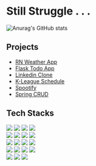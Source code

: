 # Still Struggle . . .

<!--
**chanmin-kim/chanmin-kim** is a ✨ _special_ ✨ repository because its `README.md` (this file) appears on your GitHub profile.

Here are some ideas to get you started:

- 🔭 I’m currently working on ...
- 🌱 I’m currently learning ...
- 👯 I’m looking to collaborate on ...
- 🤔 I’m looking for help with ...
- 💬 Ask me about ...
- 📫 How to reach me: ...
- 😄 Pronouns: ...
- ⚡ Fun fact: ...
- 👋
-->

![Anurag's GitHub stats](https://github-readme-stats.vercel.app/api?username=chanmin-kim&show_icons=true&theme=dracula)  
<!-- [![Top Langs](https://github-readme-stats.vercel.app/api/top-langs/?username=chanmin-kim&layout=compact&theme=dracula)](https://github.com/anuraghazra/github-readme-stats)   -->

## Projects
- [RN Weather App]
- [Flask Todo App]
- [Linkedin Clone]
- [K-League Schedule]
- [Spootify]
- [Spring CRUD]


<!-- ## Inspiring Books
- [Hackers & Painters]
- [Zero to One]
- [The Selfish Gene]
- [知的資本論]
- [プロになるためのWeb技術入門] -->


## Tech Stacks

<a href="https://www.python.org/" target="_blank"><img src="https://img.shields.io/badge/-Python-3776AB?style=flat-square&logo=Python&logoColor=white"/></a>
<a href="https://ko.javascript.info/" target="_blank"><img src="https://img.shields.io/badge/-JavaScript-F7DF1E?style=flat-square&logo=JavaScript&logoColor=white"/></a>
<a href="https://nodejs.org/ko/" target="_blank"><img src="https://img.shields.io/badge/-Node.js-339933?style=flat-square&logo=Node.js&logoColor=white"/></a>
<a href="https://isocpp.org/" target="_blank"><img src="https://img.shields.io/badge/-C%2B%2B-00599C?style=flat-square&logo=C%2B%2B&logoColor=white"/></a>  
<a href="https://ko.reactjs.org/" target="_blank"><img src="https://img.shields.io/badge/-React-61DAFB?style=flat-square&logo=React&logoColor=white"/></a>
<a href="https://reactrouter.com/" target="_blank"><img src="https://img.shields.io/badge/-ReactRouter-CA4245?style=flat-square&logo=ReactRouter&logoColor=white"/></a>
<a href="https://ko.redux.js.org/" target="_blank"><img src="https://img.shields.io/badge/-Redux-764ABC?style=flat-square&logo=Redux&logoColor=white"/></a>
<a href="https://jquery.com/" target="_blank"><img src="https://img.shields.io/badge/-jQuery-0769AD?style=flat-square&logo=jQuery&logoColor=white"/></a>  
<a href="https://flask.palletsprojects.com/en/2.0.x/" target="_blank"><img src="https://img.shields.io/badge/-Flask-000000?style=flat-square&logo=Flask&logoColor=white"/></a>
<a href="https://www.djangoproject.com/" target="_blank"><img src="https://img.shields.io/badge/-Django-092E20?style=flat-square&logo=Django&logoColor=white"/></a>
<a href="https://expressjs.com/ko/" target="_blank"><img src="https://img.shields.io/badge/-Express-000000?style=flat-square&logo=Express&logoColor=white"/></a>
<a href="https://nestjs.com/" target="_blank"><img src="https://img.shields.io/badge/-NestJS-E0234E?style=flat-square&logo=NestJS&logoColor=white"/></a>  
<a href="https://www.mongodb.com/" target="_blank"><img src="https://img.shields.io/badge/-MongoDB-47A248?style=flat-square&logo=MongoDB&logoColor=white"/></a>
<a href="https://www.mysql.com/" target="_blank"><img src="https://img.shields.io/badge/-MySQL-4479A1?style=flat-square&logo=MySQL&logoColor=white"/></a>
<a href="https://redis.io/" target="_blank"><img src="https://img.shields.io/badge/-Redis-DC382D?style=flat-square&logo=Redis&logoColor=white"/></a>
<a href="https://firebase.google.com/?hl=ko" target="_blank"><img src="https://img.shields.io/badge/-Firebase-FFCA28?style=flat-square&logo=Firebase&logoColor=white"/></a>  
<a href="https://aws.amazon.com/ko/ec2/?ec2-whats-new.sort-by=item.additionalFields.postDateTime&ec2-whats-new.sort-order=desc" target="_blank"><img src="https://img.shields.io/badge/-EC2-232F3E?style=flat-square&logo=AmazonAWS&logoColor=white"/></a>
<a href="https://www.docker.com/" target="_blank"><img src="https://img.shields.io/badge/-Docker-2496ED?style=flat-square&logo=Docker&logoColor=white"/></a>
<a href="https://ubuntu.com/wsl" target="_blank"><img src="https://img.shields.io/badge/-WSL2-E95420?style=flat-square&logo=Ubuntu&logoColor=white"/></a>


[//]: # (These are reference links used in the body of this note and get stripped out when the markdown processor does its job. There is no need to format nicely because it shouldn't be seen. Thanks SO - http://stackoverflow.com/questions/4823468/store-comments-in-markdown-syntax)

<!-- projects -->
   [RN Weather App]: <https://github.com/chanmin-kim/rn-expo-weather>
   [Flask Todo App]: <https://github.com/chanmin-kim/flask-todo>
   [Linkedin Clone]: <https://github.com/chanmin-kim/react-firebase-linkedin>
   [K-League Schedule]: <https://github.com/chanmin-kim/flask-mongodb-kleague>
   [Spootify]: <https://github.com/chanmin-kim/spootify>
   [Spring CRUD]: <https://github.com/chanmin-kim/spring-myhome>

<!-- books -->
   [Hackers & Painters]: <http://www.yes24.com/Product/Goods/11775130?OzSrank=1>
   [Zero to One]: <http://www.yes24.com/Product/Goods/15182767>
   [The Ascent of Money]: <http://www.yes24.com/Product/Goods/4156966>
   [知的資本論]: <http://www.yes24.com/Product/Goods/22862876?OzSrank=1>
   [プロになるためのWeb技術入門]: <http://www.yes24.com/Product/Goods/6721651?OzSrank=1>
   [자바 웹을 다루는 기술]: <http://www.yes24.com/Product/Goods/68371015>
   [The Selfish Gene]: <http://www.yes24.com/Product/Goods/65067259?OzSrank=1>

